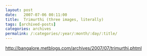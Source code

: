 ```yaml
---
layout: post
date:	2007-07-06 00:11:00
title:  Trimurthi (three images, literally)
tags: [archived-posts]
categories: archives
permalink: /:categories/:year/:month/:day/:title/
---
```

http://bangalore.metblogs.com/archives/2007/07/trimurthi.phtml
